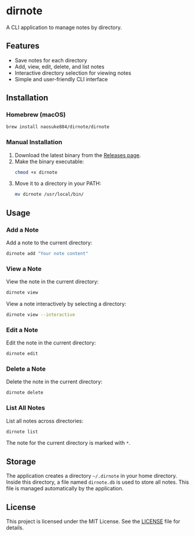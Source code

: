 # dirnote

A CLI application to manage notes by directory.

## Features

- Save notes for each directory
- Add, view, edit, delete, and list notes
- Interactive directory selection for viewing notes
- Simple and user-friendly CLI interface

## Installation

### Homebrew (macOS)
```bash
brew install naosuke884/dirnote/dirnote
```

### Manual Installation
1. Download the latest binary from the [Releases page](https://github.com/naosuke884/dirnote/releases).
2. Make the binary executable:
   ```bash
   chmod +x dirnote
   ```
3. Move it to a directory in your PATH:
   ```bash
   mv dirnote /usr/local/bin/
   ```

## Usage

### Add a Note

Add a note to the current directory:
```bash
dirnote add "Your note content"
```

### View a Note

View the note in the current directory:
```bash
dirnote view
```

View a note interactively by selecting a directory:
```bash
dirnote view --interactive
```

### Edit a Note

Edit the note in the current directory:
```bash
dirnote edit
```

### Delete a Note

Delete the note in the current directory:
```bash
dirnote delete
```

### List All Notes

List all notes across directories:
```bash
dirnote list
```

The note for the current directory is marked with `*`.

## Storage

The application creates a directory `~/.dirnote` in your home directory. Inside this directory, a file named `dirnote.db` is used to store all notes. This file is managed automatically by the application.

## License

This project is licensed under the MIT License. See the [LICENSE](./LICENSE) file for details.
